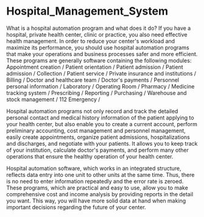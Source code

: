 # Hospital_Management_System

<p> What is a hospital automation program and what does it do? If you have a hospital, private health center, clinic or practice, you also need effective health management. In order to reduce your center's workload and maximize its performance, you should use hospital automation programs that make your operations and business processes safer and more efficient. These programs are generally software containing the following modules: Appointment creation / Patient orientation / Patient admission / Patient admission / Collection / Patient service / Private insurance and institutions / Billing / Doctor and healthcare team / Doctor's payments / Personnel personal information / Laboratory / Operating Room / Pharmacy / Medicine tracking system / Prescribing / Reporting / Purchasing / Warehouse and stock management / 112 Emergency /

Hospital automation programs not only record and track the detailed personal contact and medical history information of the patient applying to your health center, but also enable you to create a current account, perform preliminary accounting, cost management and personnel management, easily create appointments, organize patient admissions, hospitalizations and discharges, and negotiate with your patients. It allows you to keep track of your institution, calculate doctor's payments, and perform many other operations that ensure the healthy operation of your health center.

Hospital automation software, which works in an integrated structure, reflects data entry into one unit to other units at the same time. Thus, there is no need to enter information repeatedly and the error rate is zeroed. These programs, which are practical and easy to use, allow you to make comprehensive cost and income analysis by providing reports in the detail you want. This way, you will have more solid data at hand when making important decisions regarding the future of your center.</p>
